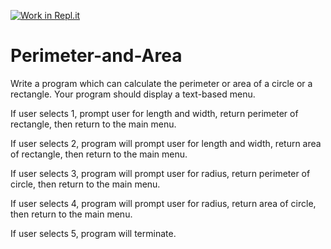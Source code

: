 [![Work in Repl.it](https://classroom.github.com/assets/work-in-replit-14baed9a392b3a25080506f3b7b6d57f295ec2978f6f33ec97e36a161684cbe9.svg)](https://classroom.github.com/online_ide?assignment_repo_id=4711768&assignment_repo_type=AssignmentRepo)
# Perimeter-and-Area

Write a program which can calculate the perimeter or area of a circle or a rectangle.  Your program should display a text-based menu.

If user selects 1, prompt user for length and width, return perimeter of rectangle, then return to the main menu.

If user selects 2, program will prompt user for length and width, return area of rectangle, then return to the main menu.

If user selects 3, program will prompt user for radius, return perimeter of circle, then return to the main menu.

If user selects 4, program will prompt user for radius, return area of circle, then return to the main menu.

If user selects 5, program will terminate.

